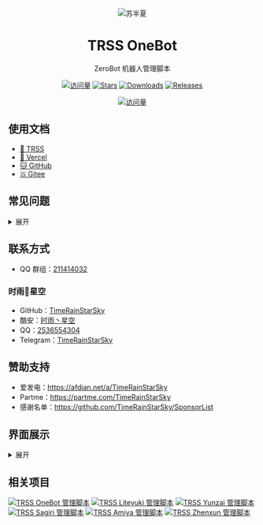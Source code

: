 <div align="center">

<picture>
  <source media="(prefers-color-scheme: dark)" srcset="Picture/苏半夏冬.png">
  <source media="(prefers-color-scheme: light)" srcset="Picture/苏半夏.png">
  <img alt="苏半夏" src="https://moegirl.org.cn/苏半夏">
</picture>

# TRSS OneBot

ZeroBot 机器人管理脚本

[![访问量](https://visitor-badge.glitch.me/badge?page_id=TimeRainStarSky.TRSS_OneBot&right_color=red&left_text=访%20问%20量)](https://github.com/TimeRainStarSky/TRSS_OneBot)
[![Stars](https://img.shields.io/github/stars/TimeRainStarSky/TRSS_OneBot?color=yellow&label=收藏)](../../stargazers)
[![Downloads](https://img.shields.io/github/downloads/TimeRainStarSky/TRSS_OneBot/total?color=blue&label=下载)](Install.sh)
[![Releases](https://img.shields.io/github/v/release/TimeRainStarSky/TRSS_OneBot?color=green&label=发行版)](../../releases/latest)

[![访问量](https://profile-counter.glitch.me/TimeRainStarSky-TRSS_OneBot/count.svg)](https://github.com/TimeRainStarSky/TRSS_OneBot)

</div>

## 使用文档

- [🌌 TRSS](https://TRSS.me)
- [🔼 Vercel](https://TRSS-Script.Vercel.app)
- [🐱 GitHub](https://TimeRainStarSky.GitHub.io/TRSS_Script)
- [🇬 Gitee](https://Gitee.com/TimeRainStarSky/TRSS_Script)

## 常见问题

<details><summary>展开</summary>

- 问：发消息错误：46
- 答：账号被风控

- 问：无法连接到 WebSocket 服务器
- 答：请确认 go-cqhttp 正常运行并启动了 CQ WebSocket 服务器

- 问：address already in use
- 答：端口被占用，请尝试停止占用进程、重启设备，或修改配置文件，更改端口

- 问：卡在正在启动进度条
- 答：tmux 问题，请尝试重启设备或前台启动

- 问：[server exited unexpectedly]
- 答：tmux 进程意外退出，可能是系统资源不足引起的，如果在 Termux 中经常出现，请检查设置：电池优化、后台运行权限

- 问：我有其他问题
- 答：提供详细问题描述，通过下方 联系方式 反馈问题

</details>

## 联系方式

- QQ 群组：[211414032](https://jq.qq.com/?k=QU1xGLEB)

### 时雨🌌星空

- GitHub：[TimeRainStarSky](https://github.com/TimeRainStarSky)
- 酷安：[时雨丶星空](https://coolapk.com/u/2650948)
- QQ：[2536554304](https://qm.qq.com/cgi-bin/qm/qr?k=x8LtlP8vwZs7qLwmsbCsyLoAHy7Et1Pj)
- Telegram：[TimeRainStarSky](https://t.me/TimeRainStarSky)

## 赞助支持

- 爱发电：<https://afdian.net/a/TimeRainStarSky>
- Partme：<https://partme.com/TimeRainStarSky>
- 感谢名单：<https://github.com/TimeRainStarSky/SponsorList>

## 界面展示

<details><summary>展开</summary>

[![主界面](Picture/Main.png)](https://github.com/TimeRainStarSky/TRSS_OneBot)
[![go-cqhttp](Picture/go-cqhttp.png)](https://docs.go-cqhttp.org)
[![ZeroBot-Plugin](Picture/ZeroBot-Plugin.png)](https://github.com/FloatTech/ZeroBot-Plugin)
[![PaimengBot](Picture/PaimengBot.png)](https://richeyjang.github.io/PaimengBot)

</details>

## 相关项目
[![TRSS OneBot 管理脚本](https://github-readme-stats.vercel.app/api/pin/?username=TimeRainStarSky&repo=TRSS_OneBot&show_owner=true)](../../../TRSS_OneBot)
[![TRSS Liteyuki 管理脚本](https://github-readme-stats.vercel.app/api/pin/?username=TimeRainStarSky&repo=TRSS_Liteyuki&show_owner=true)](../../../TRSS_Liteyuki)
[![TRSS Yunzai 管理脚本](https://github-readme-stats.vercel.app/api/pin/?username=TimeRainStarSky&repo=TRSS_Yunzai&show_owner=true)](../../../TRSS_Yunzai)
[![TRSS Sagiri 管理脚本](https://github-readme-stats.vercel.app/api/pin/?username=TimeRainStarSky&repo=TRSS_Sagiri&show_owner=true)](../../../TRSS_Sagiri)
[![TRSS Amiya 管理脚本](https://github-readme-stats.vercel.app/api/pin/?username=TimeRainStarSky&repo=TRSS_Amiya&show_owner=true)](../../../TRSS_Amiya)
[![TRSS Zhenxun 管理脚本](https://github-readme-stats.vercel.app/api/pin/?username=TimeRainStarSky&repo=TRSS_Zhenxun&show_owner=true)](../../../TRSS_Zhenxun)
